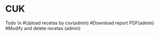 # CUK

Todo \n
#Upload recetas by csv(admin)
#Download report PDF(admin)
#Modify and delete recetas (admin)
